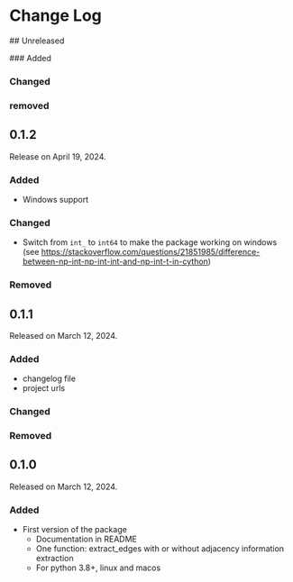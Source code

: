 # Change Log

## Unreleased

### Added

### Changed

### removed

## 0.1.2

Release on April 19, 2024.

### Added

* Windows support


### Changed

* Switch from `int_` to `int64` to make the package working on windows (see https://stackoverflow.com/questions/21851985/difference-between-np-int-np-int-int-and-np-int-t-in-cython)


### Removed


## 0.1.1

Released on March 12, 2024.

### Added

* changelog file
* project urls

### Changed

### Removed


## 0.1.0

Released on March 12, 2024.

### Added

* First version of the package
	- Documentation in README
	- One function: extract_edges with or without adjacency information extraction
	- For python 3.8+, linux and macos
